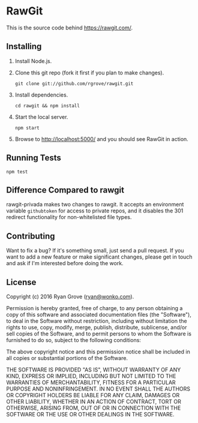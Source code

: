 # RawGit

This is the source code behind <https://rawgit.com/>.

## Installing

1.  Install Node.js.

2.  Clone this git repo (fork it first if you plan to make changes).

        git clone git://github.com/rgrove/rawgit.git

3.  Install dependencies.

        cd rawgit && npm install

4.  Start the local server.

        npm start

5.  Browse to <http://localhost:5000/> and you should see RawGit in action.

## Running Tests

```
npm test
```

## Difference Compared to rawgit
rawgit-privada makes two changes to rawgit.  It accepts an environment variable
`githubtoken` for access to private repos, and it disables the 301 redirect
functionality for non-whitelisted file types.

## Contributing

Want to fix a bug? If it's something small, just send a pull request. If you
want to add a new feature or make significant changes, please get in touch and
ask if I'm interested before doing the work.

## License

Copyright (c) 2016 Ryan Grove (ryan@wonko.com).

Permission is hereby granted, free of charge, to any person obtaining a copy of
this software and associated documentation files (the "Software"), to deal in
the Software without restriction, including without limitation the rights to
use, copy, modify, merge, publish, distribute, sublicense, and/or sell copies of
the Software, and to permit persons to whom the Software is furnished to do so,
subject to the following conditions:

The above copyright notice and this permission notice shall be included in all
copies or substantial portions of the Software.

THE SOFTWARE IS PROVIDED "AS IS", WITHOUT WARRANTY OF ANY KIND, EXPRESS OR
IMPLIED, INCLUDING BUT NOT LIMITED TO THE WARRANTIES OF MERCHANTABILITY, FITNESS
FOR A PARTICULAR PURPOSE AND NONINFRINGEMENT. IN NO EVENT SHALL THE AUTHORS OR
COPYRIGHT HOLDERS BE LIABLE FOR ANY CLAIM, DAMAGES OR OTHER LIABILITY, WHETHER
IN AN ACTION OF CONTRACT, TORT OR OTHERWISE, ARISING FROM, OUT OF OR IN
CONNECTION WITH THE SOFTWARE OR THE USE OR OTHER DEALINGS IN THE SOFTWARE.
